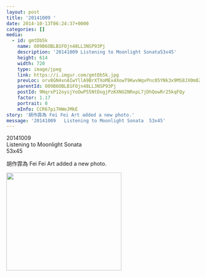 ```yaml
---
layout: post
title: '20141009 ' 
date: 2014-10-13T06:24:37+0000 
categories: [] 
media:
  - id: gmtDb5k
    name: O09B6OBLB1FOjn48LL3NSP93Pj
    description: '20141009 Listening to Moonlight Sonata53x45'   
    height: 614
    width: 720
    type: image/jpeg
    link: https://i.imgur.com/gmtDb5k.jpg
    prevLoc: orv8GN4xnAIwYllA9BrXTXoMEx4XowT9KwvWqvPnc05YNk3x9MS8JX0m8Z8BIzwkGY3qmnFry1M9Rp0QsAzEVgm4GqsK9WLPR6PLfy1NmJqqJRUN5ZBVkB7YIkrk4rg5Yvty89BRA9JVCrvPBNVMZ8Hk9Az0pE6Ns7BM8V0Qp2IEKX9zxE2qcN1GOQ30vYfYXE4w4q14i2AqRP3B8xHDgzZnE91Os5AL0LOElqINGnvpZOqRulvjrEBOWKCNx6gYBQN
    parentId: O09B6OBLB1FOjn48LL3NSP93Pj
    postId: 9NqrxP12oysjYoOwP55NtDogjPzKXNU2NRxpL7jDhQowRr25kqFQy
    factor: 1.17
    portrait: 0
    mInfo: CCR67pi7HWeJMkE
story: '胡作霏為 Fei Fei Art added a new photo.'  
message: '20141009   Listening to Moonlight Sonata  53x45'  
---
```


20141009   
Listening to Moonlight Sonata  
53x45
 
 
[//]: #story:
胡作霏為 Fei Fei Art added a new photo.


[//]: #media:  
<a href="https://i.imgur.com/gmtDb5k.jpg"><img src="https://i.imgur.com/gmtDb5k.jpg" height="255" width="300" /></a> 
 
